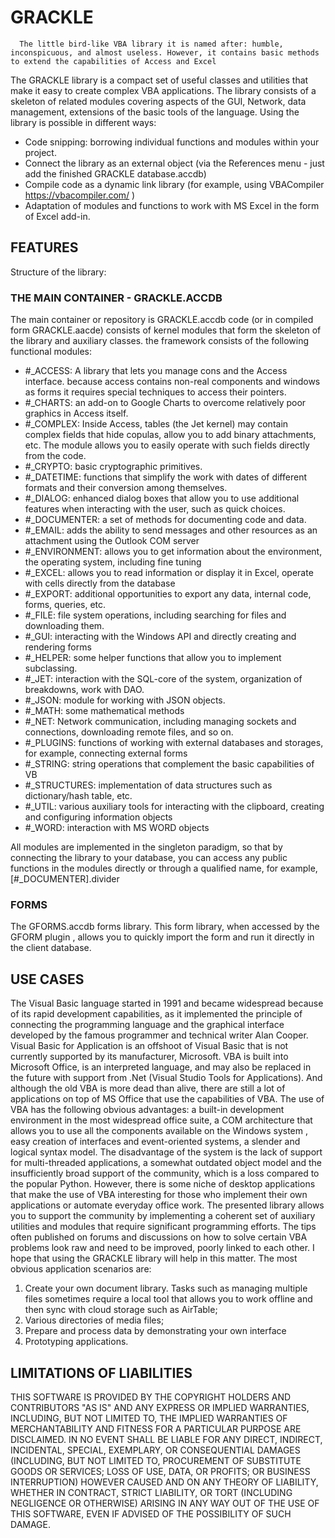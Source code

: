 # GRACKLE
      The little bird-like VBA library it is named after: humble, inconspicuous, and almost useless. However, it contains basic methods to extend the capabilities of Access and Excel
The GRACKLE  library is a compact set of useful classes and utilities that make it easy to create complex VBA  applications. The library consists of a skeleton of related modules covering aspects of the GUI, Network, data management, extensions of the basic tools of the language.
   Using the library is possible in different ways:
-	Code snipping: borrowing individual functions and modules within your project.
-	Connect the library as an external object (via the References menu - just add the finished GRACKLE database.accdb)
-	Compile code as a dynamic link library (for example, using VBACompiler https://vbacompiler.com/ )
-	Adaptation of modules and functions to work with MS Excel in the form of Excel add-in.

## FEATURES

Structure of the library:
### THE MAIN CONTAINER - GRACKLE.ACCDB
The main container or repository is GRACKLE.accdb code (or in compiled form GRACKLE.aacde)  consists of kernel modules that form the skeleton of the library and auxiliary classes. the framework consists of the following functional modules:
  *	#_ACCESS: A library that lets you manage cons and the Access interface.  because access contains non-real components and windows as forms it requires special techniques to access their pointers.
  *	#_CHARTS: an add-on to Google Charts to overcome relatively poor graphics in Access itself. 
  *	#_COMPLEX: Inside Access, tables (the Jet kernel) may contain complex fields that hide copulas, allow you to add binary attachments, etc. The module allows you to easily operate with such fields directly from the code.
  *	#_CRYPTO: basic cryptographic primitives.
  *	#_DATETIME: functions that simplify the work with dates of different formats and their conversion among themselves.
  *	#_DIALOG: enhanced dialog boxes that allow you to use additional features when interacting with the user, such as quick choices. 
  *	#_DOCUMENTER: a set of methods for documenting code and data.
  *	#_EMAIL: adds the ability to send messages and other resources as an attachment using the Outlook COM server 
  *	#_ENVIRONMENT: allows you to get information about the environment, the operating system, including fine tuning
  *	#_EXCEL: allows you to read information or display it in Excel, operate with cells directly from the database
  *	#_EXPORT: additional opportunities to export any data, internal code, forms, queries, etc.
  *	#_FILE: file system operations, including searching for files and downloading them.
  *	#_GUI: interacting with the Windows API and directly creating and rendering forms
  *	#_HELPER: some helper functions that allow you to implement subclassing.
  *	#_JET: interaction with the SQL-core of the system, organization of breakdowns, work with DAO.
  *	#_JSON: module for working with JSON objects.
  *	#_MATH: some mathematical methods
  *	#_NET: Network communication, including managing sockets and connections, downloading remote files, and so on.
  *	#_PLUGINS: functions of working with external databases and storages, for example, connecting external forms
  *	#_STRING: string operations that complement the basic capabilities of VB
  *	#_STRUCTURES: implementation of data structures such as dictionary/hash table, etc.
  *	#_UTIL: various auxiliary tools for interacting with the clipboard, creating and configuring information objects
  *	#_WORD: interaction with MS WORD objects
 
All modules are implemented in the singleton paradigm, so that by connecting the library to your database, you can access any public functions in the modules directly or through a qualified name, for example, [#_DOCUMENTER].divider

### FORMS
   The GFORMS.accdb  forms library. This form library, when accessed by the GFORM plugin  , allows you to quickly import the form and run it directly in the client database.


## USE CASES
The Visual Basic  language started in 1991 and became widespread because of its rapid development capabilities, as it implemented the principle of connecting the programming language and the graphical interface developed by the famous programmer and technical writer Alan Cooper.  Visual Basic for Application is an offshoot of Visual Basic that is not currently supported by its manufacturer, Microsoft. VBA is built into Microsoft Office, is an interpreted language, and may also be replaced in the future with support from .Net (Visual Studio Tools for Applications).  And although the old VBA is more dead than alive, there are still a lot of applications on top of MS Office that use the capabilities of VBA.
The use of VBA has the following obvious advantages: a built-in development environment in the most widespread office suite, a COM architecture that allows you to use all the components available on the Windows  system  , easy creation of interfaces and event-oriented systems, a slender and logical syntax model.
The disadvantage of the system is the lack of support for multi-threaded applications, a somewhat outdated object model and the insufficiently broad support of the community, which is a loss compared to the popular Python.  However, there is some niche of desktop applications that make the use of VBA interesting for those who implement their own applications or automate everyday office work.
The presented library allows you to support the community by implementing a coherent set of auxiliary utilities and modules that require significant programming efforts. The tips often published on forums and discussions on how to solve certain VBA  problems look raw and need to be improved, poorly linked to each other. I hope that using the GRACKLE  library will help in this matter.
The most obvious application scenarios are:
  1.	Create your own document library. Tasks such as managing multiple files sometimes require a local tool that allows you to work offline and then sync with cloud storage such as AirTable;
  2.	Various directories of media files;
  3.	Prepare and process data by demonstrating your own interface
  4.	Prototyping applications.

## LIMITATIONS OF LIABILITIES
   THIS SOFTWARE IS PROVIDED BY THE COPYRIGHT HOLDERS AND CONTRIBUTORS "AS IS" AND     ANY EXPRESS OR IMPLIED WARRANTIES, INCLUDING, BUT NOT LIMITED TO, THE IMPLIED WARRANTIES OF MERCHANTABILITY AND FITNESS FOR A PARTICULAR PURPOSE ARE DISCLAIMED. IN NO EVENT SHALL <COPYRIGHT HOLDER> BE LIABLE FOR ANY DIRECT, INDIRECT, INCIDENTAL, SPECIAL, EXEMPLARY, OR CONSEQUENTIAL DAMAGES  (INCLUDING, BUT NOT LIMITED TO, PROCUREMENT OF SUBSTITUTE GOODS OR SERVICES;   LOSS OF USE, DATA, OR PROFITS; OR BUSINESS INTERRUPTION) HOWEVER CAUSED AND ON ANY THEORY OF LIABILITY, WHETHER IN CONTRACT, STRICT LIABILITY, OR TORT    (INCLUDING NEGLIGENCE OR OTHERWISE) ARISING IN ANY WAY OUT OF THE USE OF THIS SOFTWARE, EVEN IF ADVISED OF THE POSSIBILITY OF SUCH DAMAGE.
